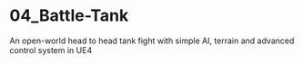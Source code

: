 # 04_Battle-Tank
An open-world head to head tank fight with simple AI, terrain and advanced control system in UE4

